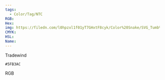 ```yaml
---
tags:
  - Color/Tag/NTC
RGB:
Hex:
img: https://filedn.com/l0hpzxl1f01yT7GHxtF8cyk/Color%20Snake/SVG_Tumb%20Mass%20No%20Name/5FB3AC.svg
CMYK:
HSL:
Name:
---
```

Tradewind
```palette
#5FB3AC
```
RGB
